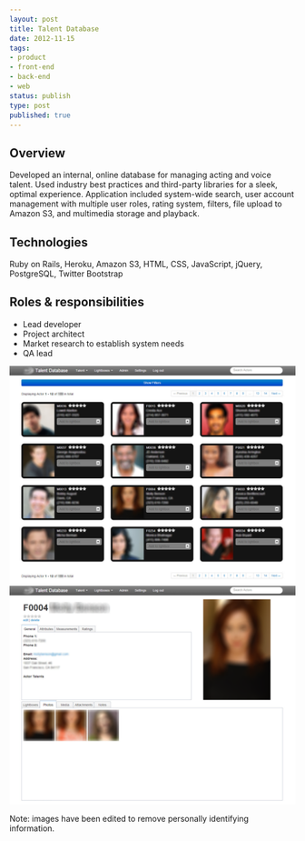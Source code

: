```yaml
---
layout: post
title: Talent Database
date: 2012-11-15
tags:
- product
- front-end
- back-end
- web
status: publish
type: post
published: true
---
```

## Overview

Developed an internal, online database for managing acting and voice talent. Used industry best practices and third-party libraries for a sleek, optimal experience. Application included system-wide search, user account management with multiple user roles, rating system, filters, file upload to Amazon S3, and multimedia storage and playback.

## Technologies

Ruby on Rails, Heroku, Amazon S3, HTML, CSS, JavaScript, jQuery, PostgreSQL, Twitter Bootstrap

## Roles &amp; responsibilities

- Lead developer
- Project architect
- Market research to establish system needs
- QA lead

![Talent database grid view](/assets/images/talent-db-1.png)
![Talent database detail view](/assets/images/talent-db-2.png)

Note: images have been edited to remove personally identifying information.
